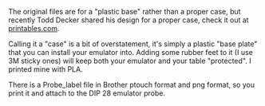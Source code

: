 The original files are for a "plastic base" rather than a proper case, but recently Todd Decker shared his design for a proper case, check it out at [printables.com](https://www.printables.com/model/379508-eprom-emulator-case).

Calling it a "case" is a bit of overstatement, it's simply a plastic "base plate" that you can install your emulator into. Adding some rubber feet to it (I use 3M sticky ones) will keep both your emulator and your table "protected". I printed mine with PLA.

There is a Probe_label file in Brother ptouch format and png format, so you print it and attach to the DIP 28 emulator probe.
